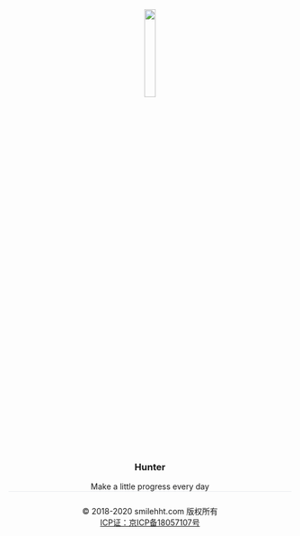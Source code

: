 

<div style='text-align: center;'>
    <div>
        <img src='/hht.png' style='width:20%' >
    </div>
    <h3>Hunter</h3>
    <div>Make a little progress every day</div>
</div>

<div class="footer" style='padding: 1.5rem;border-top: 1px solid #eaecef;text-align:center'>
    <div class="copyright">© 2018-2020 smilehht.com 版权所有</div>
    <a href="http://www.beian.miit.gov.cn"><div class="icp">ICP证：京ICP备18057107号</div></a>
</div>